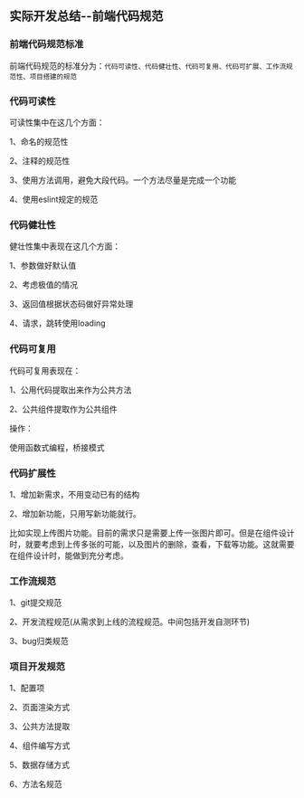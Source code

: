 ## 实际开发总结--前端代码规范

### 前端代码规范标准

前端代码规范的标准分为：`代码可读性、代码健壮性、代码可复用、代码可扩展、工作流规范性、项目搭建的规范`

### 代码可读性

可读性集中在这几个方面：

1、命名的规范性

2、注释的规范性

3、使用方法调用，避免大段代码。一个方法尽量是完成一个功能

4、使用eslint规定的规范

### 代码健壮性

健壮性集中表现在这几个方面：

1、参数做好默认值

2、考虑极值的情况

3、返回值根据状态码做好异常处理

4、请求，跳转使用loading

### 代码可复用

代码可复用表现在：

1、公用代码提取出来作为公共方法

2、公共组件提取作为公共组件

操作：

使用函数式编程，桥接模式

### 代码扩展性

1、增加新需求，不用变动已有的结构

2、增加新功能，只用写新功能就行。

比如实现上传图片功能。目前的需求只是需要上传一张图片即可。但是在组件设计时，就要考虑到上传多张的可能，以及图片的删除，查看，下载等功能。这就需要在组件设计时，能做到充分考虑。

### 工作流规范

1、git提交规范

2、开发流程规范(从需求到上线的流程规范。中间包括开发自测环节)

3、bug归类规范

### 项目开发规范

1、配置项

2、页面渲染方式

3、公共方法提取

4、组件编写方式

5、数据存储方式

6、方法名规范
